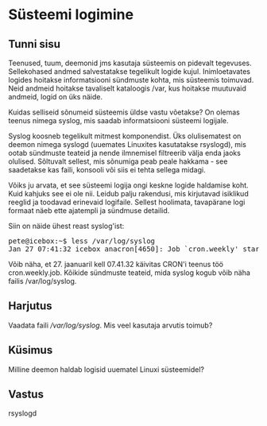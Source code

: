 ﻿# Süsteemi logimine

## Tunni sisu

Teenused, tuum, deemonid jms kasutaja süsteemis on pidevalt tegevuses. Sellekohased andmed salvestatakse tegelikult logide kujul. Inimloetavates logides hoitakse informatsiooni sündmuste kohta, mis süsteemis toimuvad. Neid andmeid hoitakse tavaliselt kataloogis /var, kus hoitakse muutuvaid andmeid, logid on üks näide.

Kuidas selliseid sõnumeid süsteemis üldse vastu võetakse? On olemas teenus nimega syslog, mis saadab informatsiooni süsteemi logijale.

Syslog koosneb tegelikult mitmest komponendist. Üks olulisematest on deemon nimega syslogd (uuemates Linuxites kasutatakse rsyslogd), mis ootab sündmuste teateid ja nende ilmnemisel filtreerib välja enda jaoks olulised. Sõltuvalt sellest, mis sõnumiga peab peale hakkama - see saadetakse kas faili, konsooli või siis ei tehta sellega midagi.

Võiks ju arvata, et see süsteemi logija ongi keskne logide haldamise koht. Kuid kahjuks see ei ole nii. Leidub palju rakendusi, mis kirjutavad isiklikud reeglid ja toodavad erinevaid logifaile. Sellest hoolimata, tavapärane logi formaat näeb ette ajatempli ja sündmuse detailid.

Siin on näide ühest reast syslog'ist:

<pre>
pete@icebox:~$ less /var/log/syslog
Jan 27 07:41:32 icebox anacron[4650]: Job `cron.weekly' started
</pre>

Võib näha, et 27. jaanuaril kell 07.41.32 käivitas CRON'i teenus töö cron.weekly.job. Kõikide sündmuste teateid, mida syslog kogub võib näha failis /var/log/syslog.

## Harjutus

Vaadata faili */var/log/syslog*. Mis veel kasutaja arvutis toimub?

## Küsimus

Milline deemon haldab logisid uuematel Linuxi süsteemidel?

## Vastus

rsyslogd
